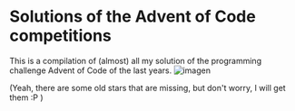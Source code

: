 # Solutions of the Advent of Code competitions
This is a compilation of (almost) all my solution of the programming challenge Advent of Code of the last years.
![imagen](https://user-images.githubusercontent.com/46384243/211393202-9c79dd55-60f3-4607-81e5-64d92437e89e.png)

(Yeah, there are some old stars that are missing, but don't worry, I will get them :P )
